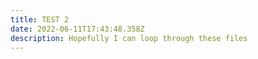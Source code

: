 ```yaml
---
title: TEST 2
date: 2022-06-11T17:43:48.358Z
description: Hopefully I can loop through these files
---
```


